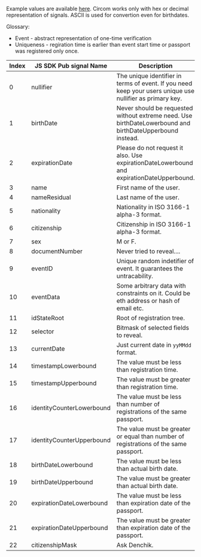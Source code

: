 Example values are available [here](https://github.com/rarimo/passport-zk-circuits/?tab=readme-ov-file#query-circuit-public-signals).
Circom works only with hex or decimal representation of signals. ASCII is used for convertion even for birthdates.

Glossary:
- Event - abstract representation of one-time verification
- Uniqueness - regiration time is earlier than event start time or passport was registered only once.


| Index | JS SDK Pub signal Name                  | Description                                                                               |
|-------|-----------------------------|-------------------------------------------------------------------------------------|
| 0     | nullifier                   | The unique identifier in terms of event. If you need keep your users unique use nullifier as primary key.    |
| 1     | birthDate                   | Never should be requested without extreme need. Use birthDateLowerbound and birthDateUpperbound instead.                                                           |
| 2     | expirationDate              | Please do not request it also. Use expirationDateLowerbound and expirationDateUpperbound.                                                              |
| 3     | name                        | First name of the user.                                                                                   |
| 4     | nameResidual                | Last name of the user.                                                                                    |
| 5     | nationality                 | Nationality in ISO 3166-1 alpha-3 format.                                                                                  |
| 6     | citizenship                 | Citizenship in ISO 3166-1 alpha-3 format.                                                                           |
| 7     | sex                         | M or F.                                                                                   |
| 8     | documentNumber              | Never tried to reveal....                                                                                   |
| 9     | eventID                     | Unique random indetifier of event. It guarantees the untracability.         |
| 10    | eventData                   | Some arbitrary data with constraints on it. Could be eth address or hash of email etc.                                     |
| 11    | idStateRoot                 | Root of registration tree.         |
| 12    | selector                    | Bitmask of selected fields to reveal.                                                                                  |
| 13    | currentDate                 | Just current date in `yyMMdd` format.                                                                     |
| 14    | timestampLowerbound         | The value must be less than registration time.                                                                                   |
| 15    | timestampUpperbound         | The value must be greater than registration time.                                                                                    |
| 16    | identityCounterLowerbound   | The value must be less than number of registrations of the same passport.                                                                                   |
| 17    | identityCounterUpperbound   | The value must be greater or equal than number of registrations of the same passport.                                                                                     |
| 18    | birthDateLowerbound         | The value must be less than actual birth date.                                                                      |
| 19    | birthDateUpperbound         | The value must be greater than actual birth date.                                                                           |
| 20    | expirationDateLowerbound    | The value must be less than expiration date of the passport.                                                                       |
| 21    | expirationDateUpperbound    | The value must be greater than expiration date of the passport.                                                                       |
| 22    | citizenshipMask             | Ask Denchik.                                                                                   |
